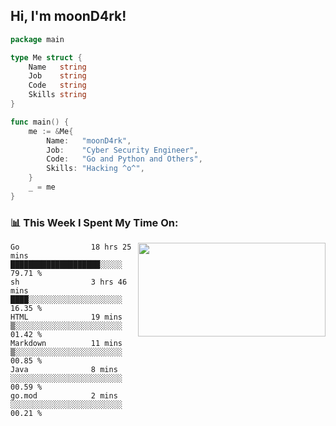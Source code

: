 <h2> Hi, I'm moonD4rk!</h2>

```go
package main

type Me struct {
	Name   string
	Job    string
	Code   string
	Skills string
}

func main() {
	me := &Me{
		Name:   "moonD4rk",
		Job:    "Cyber Security Engineer",
		Code:   "Go and Python and Others",
		Skills: "Hacking ^o^",
	}
	_ = me
}
```

<h3>📊 This Week I Spent My Time On:</h3>
<img align='right' src="https://github-readme-stats.vercel.app/api?username=moond4rk&show_icons=true&theme=radical", width="300" height="150">

<!--START_SECTION:waka-->

```text
Go                18 hrs 25 mins  ████████████████████░░░░░   79.71 %
sh                3 hrs 46 mins   ████░░░░░░░░░░░░░░░░░░░░░   16.35 %
HTML              19 mins         ▒░░░░░░░░░░░░░░░░░░░░░░░░   01.42 %
Markdown          11 mins         ▒░░░░░░░░░░░░░░░░░░░░░░░░   00.85 %
Java              8 mins          ░░░░░░░░░░░░░░░░░░░░░░░░░   00.59 %
go.mod            2 mins          ░░░░░░░░░░░░░░░░░░░░░░░░░   00.21 %
```

<!--END_SECTION:waka-->

